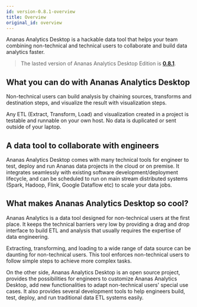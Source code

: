 ```yaml
---
id: version-0.8.1-overview
title: Overview
original_id: overview
---
```


Ananas Analytics Desktop is a hackable data tool that helps your team combining non-technical and technical users to collaborate and build data analytics faster.

> The lasted version of Ananas Analytics Desktop Edition is [**0.8.1**](../downloads/v0.8.1).

## What you can do with Ananas Analytics Desktop 

Non-technical users can build analysis by chaining sources, transforms and destination steps, and visualize the result with visualization steps. 

Any ETL (Extract, Transform, Load) and visualization created in a project is testable and runnable on your own host. No data is duplicated or sent outside of your laptop.

## A data tool to collaborate with engineers 

Ananas Analytics Desktop comes with many technical tools for engineer to test, deploy and run Ananas data projects in the cloud or on premise. It integrates seamlessly with existing software development/deployment lifecycle, and can be scheduled to run on main stream distributed systems (Spark, Hadoop, Flink, Google Dataflow etc) to scale your data jobs. 

## What makes Ananas Analytics Desktop so cool? 

Ananas Analytics is a data tool designed for non-technical users at the first place. It keeps the technical barriers very low by providing a drag and drop interface to build ETL and analysis that usually requires the expertise of data engineering. 

Extracting, transforming, and loading to a wide range of data source can be daunting for non-technical users. This tool enforces non-technical users to follow simple steps to achieve more complex tasks. 

On the other side, Ananas Analytics Desktop is an open source project, provides the possibilities for engineers to customize Ananas Analytics Desktop, add new functionalities to adapt non-technical users' special use cases. It also provides several development tools to help engineers build, test, deploy, and run traditional data ETL systems easily. 




